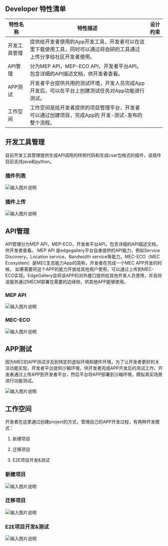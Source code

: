 Developer 特性清单
----
| **特性名称** | **特性描述** | **设计约束** |
| --- | --- | --- |
| 开发工具管理 | 提供给开发者使用的App开发工具，开发者可以在这里下载使用工具，同时可以通过将自研的工具通过上传分享给社区开发者使用。 |     |
| API管理 | 分为MEP API，MEP-ECO API，开发者平台API。包含详细的API描述文档，供开发者查看。 |     |
| APP测试 | 开发者平台提供共用的测试环境，开发人员完成App开发后，可以在平台上创建测试任务对App功能进行测试。 |     |
| 工作空间 | 工作空间是给开发者提供的项目管理平台，开发者可以通过创建项目，完成App的 开发-测试-发布的整个流程。 |     |


## 开发工具管理
目前开发工具管理提供生成API调用的样例代码和生成csar包格式的插件，该插件目前支持java和python。

### 插件列表

![输入图片说明](https://images.gitee.com/uploads/images/2020/0915/102647_b152d7a0_7625288.png "屏幕截图.png")

### 插件上传

![输入图片说明](https://images.gitee.com/uploads/images/2020/0915/102728_cf6461eb_7625288.png "屏幕截图.png")


## API管理
API管理分为MEP API，MEP-ECO，开发者平台API。包含详细的API描述文档，供开发者查看。
MEP API 是edgegallery平台自身提供的API能力，例如Service Discovery，Location service，Bandwidth service等能力。MEC-ECO（MEC Ecosystem）是MEC生态能力App的简称，开发者在完成一个MEC APP开发的时候，
如果需要将这个APP的能力开放给其他用户使用，可以通过上传到MEC-ECO实现。EdgeGallery会将该APP的对外接口提供给其他开发人员使用，并且将该服务通过MECM部署在需要的边缘侧，供其他APP能够使用。

### MEP API
![输入图片说明](https://images.gitee.com/uploads/images/2020/0915/104859_37db27fd_7625288.png "屏幕截图.png")

### MEC-ECO

![输入图片说明](https://images.gitee.com/uploads/images/2020/0915/104956_583ee8c1_7625288.png "屏幕截图.png")

## APP测试

因为MEC的APP测试涉及到特定的虚拟环境和硬件环境，为了让开发者更好的关注功能实现，开发者平台提供沙箱环境，供开发者完成APP开发后的测试工作。开发者通过上传APP到开发者平台，然后平台将APP部署到沙箱环境，模拟真实场景进行功能测试。

![输入图片说明](https://images.gitee.com/uploads/images/2020/0709/151550_b85ad7aa_5504908.png "Upload and Test APP.png")

## 工作空间

开发者在这里通过创建project的方式，管理自己的APP开发过程，有两种开发模式：

1.  新建项目
    
2.  迁移项目
    
3.  E2E项目开发&测试
    

### 新建项目

![输入图片说明](https://images.gitee.com/uploads/images/2020/0709/151620_bba2e06c_5504908.png "create new project.png")

### 迁移项目

![输入图片说明](https://images.gitee.com/uploads/images/2020/0709/151705_5f70f0aa_5504908.png "Migration project.png")

### E2E项目开发&测试

![输入图片说明](https://images.gitee.com/uploads/images/2020/0709/151718_06af66ac_5504908.png "E2E Create Project Copy.png")